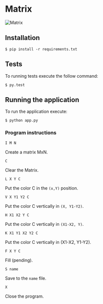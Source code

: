 # Matrix

![Matrix](http://assets.b9.com.br/wp-content/uploads/2009/07/matrix1.jpg)


## Installation

    $ pip install -r requirements.txt

## Tests
To running tests execute the follow command:

    $ py.test

## Running the application
To run the application execute:

    $ python app.py

### Program instructions

    I M N

Create a matrix MxN.

    C

Clear the Matrix.

    L X Y C

Put the color C in the `(x,Y)` position.

    V X Y1 Y2 C

Put the color C vertically in `(X, Y1-Y2)`.

    H X1 X2 Y C

Put the color C vertically in `(X1-X2, Y)`.

    K X1 Y1 X2 Y2 C

Put the color C vertically in (X1-X2, Y1-Y2).

    F X Y C

Fill (pending).

    S name

Save to the `name` file.

    X

Close the program.
